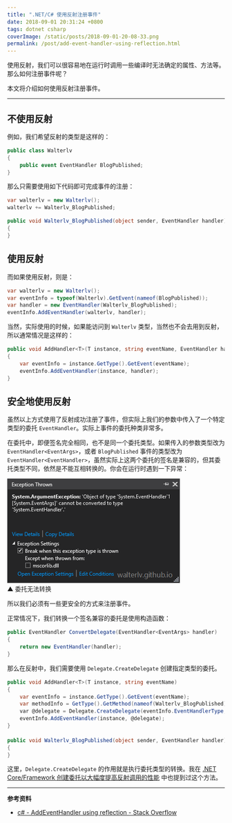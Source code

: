 ```yaml
---
title: ".NET/C# 使用反射注册事件"
date: 2018-09-01 20:31:24 +0800
tags: dotnet csharp
coverImage: /static/posts/2018-09-01-20-08-33.png
permalink: /post/add-event-handler-using-reflection.html
---
```


使用反射，我们可以很容易地在运行时调用一些编译时无法确定的属性、方法等。那么如何注册事件呢？

本文将介绍如何使用反射注册事件。

---

<div id="toc"></div>

## 不使用反射

例如，我们希望反射的类型是这样的：

```csharp
public class Walterlv
{
    public event EventHandler BlogPublished;
}
```

那么只需要使用如下代码即可完成事件的注册：

```csharp
var walterlv = new Walterlv();
walterlv += Walterlv_BlogPublished;
```

```csharp
public void Walterlv_BlogPublished(object sender, EventHandler handler)
{
}
```

## 使用反射

而如果使用反射，则是：

```csharp
var walterlv = new Walterlv();
var eventInfo = typeof(Walterlv).GetEvent(nameof(BlogPublished));
var handler = new EventHandler(Walterlv_BlogPublished);
eventInfo.AddEventHandler(walterlv, handler);
```

当然，实际使用的时候，如果能访问到 `Walterlv` 类型，当然也不会去用到反射，所以通常情况是这样的：

```csharp
public void AddHandler<T>(T instance, string eventName, EventHandler handler)
{
    var eventInfo = instance.GetType().GetEvent(eventName);
    eventInfo.AddEventHandler(instance, handler);
}
```

## 安全地使用反射

虽然以上方式使用了反射成功注册了事件，但实际上我们的参数中传入了一个特定类型的委托 `EventHandler`。实际上事件的委托种类非常多。

在委托中，即便签名完全相同，也不是同一个委托类型。如果传入的参数类型改为 `EventHandler<EventArgs>`，或者 `BlogPublished` 事件的类型改为 `EventHandler<EventHandler>`，虽然实际上这两个委托的签名是兼容的，但其委托类型不同，依然是不能互相转换的。你会在运行时遇到一下异常：

![委托无法转换](/static/posts/2018-09-01-20-08-33.png)  
▲ 委托无法转换

所以我们必须有一些更安全的方式来注册事件。

正常情况下，我们转换一个签名兼容的委托是使用构造函数：

```csharp
public EventHandler ConvertDelegate(EventHandler<EventArgs> handler)
{
    return new EventHandler(handler);
}
```

那么在反射中，我们需要使用 `Delegate.CreateDelegate` 创建指定类型的委托。

```csharp
public void AddHandler<T>(T instance, string eventName)
{
    var eventInfo = instance.GetType().GetEvent(eventName);
    var methodInfo = GetType().GetMethod(nameof(Walterlv_BlogPublished));
    var @delegate = Delegate.CreateDelegate(eventInfo.EventHandlerType, this, methodInfo);
    eventInfo.AddEventHandler(instance, @delegate);
}

public void Walterlv_BlogPublished(object sender, EventHandler handler)
{
}
```

这里，`Delegate.CreateDelegate` 的作用就是执行委托类型的转换。我在 [.NET Core/Framework 创建委托以大幅度提高反射调用的性能](/post/create-delegate-to-improve-reflection-performance) 中也提到过这个方法。

---

**参考资料**

- [c# - AddEventHandler using reflection - Stack Overflow](https://stackoverflow.com/a/1121489/6233938)


